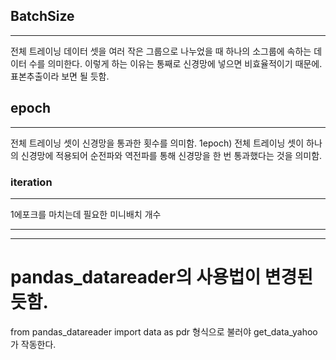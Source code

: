 ## BatchSize
***
전체 트레이닝 데이터 셋을 여러 작은 그룹으로 나누었을 때 하나의 소그룹에 속하는 데이터 수를 의미한다.
이렇게 하는 이유는 통째로 신경망에 넣으면 비효율적이기 때문에. 표본추출이라 보면 될 듯함.

## epoch
***
전체 트레이닝 셋이 신경망을 통과한 횟수를 의미함.
1epoch) 전체 트레이닝 셋이 하나의 신경망에 적용되어 순전파와 역전파를 통해 신경망을 한 번 통과했다는 것을 의미함.

### iteration
***
1에포크를 마치는데 필요한 미니배치 개수

***
***

# pandas_datareader의 사용법이 변경된 듯함.
from pandas_datareader import data as pdr 형식으로 불러야
get_data_yahoo가 작동한다.
